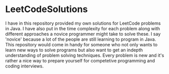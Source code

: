 # LeetCodeSolutions
I have in this repository provided my own solutions for LeetCode problems in Java. I have also put in the time complexity for each problem
along with different approaches a novice programmer might take to solve these. I say 'novice' because a lot of the people are 
still learning to program in Java. This repository would come in handy for someone who not only wants to learn new ways to solve programs
but also want to get an indepth understanding of problem solving techniques. Every problem is new and it's rather a nice way to prepare 
yourself for competetive programming and coding interviews.
